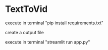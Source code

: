 # TextToVid


execute in terminal "pip install requirements.txt"

create a output file

execute in terminal "streamlit run app.py"

